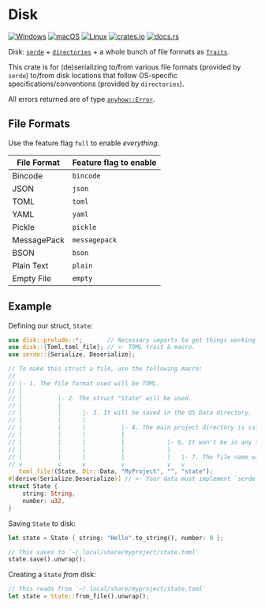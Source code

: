 # Disk
[![Windows](https://github.com/hinto-janai/disk/actions/workflows/windows.yml/badge.svg)](https://github.com/hinto-janai/disk/actions/workflows/windows.yml) [![macOS](https://github.com/hinto-janai/disk/actions/workflows/macos.yml/badge.svg)](https://github.com/hinto-janai/disk/actions/workflows/macos.yml) [![Linux](https://github.com/hinto-janai/disk/actions/workflows/linux.yml/badge.svg)](https://github.com/hinto-janai/disk/actions/workflows/linux.yml) [![crates.io](https://img.shields.io/crates/v/disk.svg)](https://crates.io/crates/disk) [![docs.rs](https://docs.rs/disk/badge.svg)](https://docs.rs/disk)

Disk: [`serde`](https://docs.rs/serde) + [`directories`](https://docs.rs/directories) + a whole bunch of file formats as [`Traits`](https://doc.rust-lang.org/book/ch10-02-traits.html).

This crate is for (de)serializing to/from various file formats (provided by `serde`) to/from disk locations that follow OS-specific specifications/conventions (provided by `directories`).

All errors returned are of type [`anyhow::Error`](https://github.com/dtolnay/anyhow).

## File Formats
Use the feature flag `full` to enable _everything_.

| File Format | Feature flag to enable |
|-------------|------------------------|
| Bincode     | `bincode`
| JSON        | `json`
| TOML        | `toml`
| YAML        | `yaml`
| Pickle      | `pickle`
| MessagePack | `messagepack`
| BSON        | `bson`
| Plain Text  | `plain`
| Empty File  | `empty`

## Example
Defining our struct, `State`:
```rust
use disk::prelude::*;       // Necessary imports to get things working.
use disk::{Toml,toml_file}; // <- TOML trait & macro.
use serde::{Serialize, Deserialize};

// To make this struct a file, use the following macro:
//
// |- 1. The file format used will be TOML.
// |
// |          |- 2. The struct "State" will be used.
// |          |
// |          |      |- 3. It will be saved in the OS Data directory.
// |          |      |
// |          |      |          |- 4. The main project directory is called "MyProject".
// |          |      |          |
// |          |      |          |            |- 6. It won't be in any sub-directories.
// |          |      |          |            |
// |          |      |          |            |   |- 7. The file name will be "state.toml".
// v          v      v          v            v   v
   toml_file!(State, Dir::Data, "MyProject", "", "state");
#[derive(Serialize,Deserialize)] // <- Your data must implement `serde`.
struct State {
    string: String,
    number: u32,
}
```

Saving `State` to disk:
```rust
let state = State { string: "Hello".to_string(), number: 0 };

// This saves to `~/.local/share/myproject/state.toml`
state.save().unwrap();
```

Creating a `State` _from_ disk:
```rust
// This reads from `~/.local/share/myproject/state.toml`
let state = State::from_file().unwrap();
```
